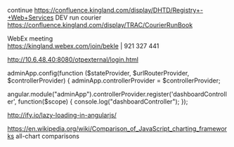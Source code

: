 
continue https://confluence.kingland.com/display/DHTD/Registry+-+Web+Services
DEV run courier
https://confluence.kingland.com/display/TRAC/CourierRunBook

WebEx meeting   
https://kingland.webex.com/join/bekle   |  921 327 441     


http://10.6.48.40:8080/otpexternal/login.html



adminApp.config(function ($stateProvider, $urlRouterProvider, $controllerProvider) {
	adminApp.controllerProvider = $controllerProvider;
  
angular.module("adminApp").controllerProvider.register('dashboardController', function($scope)
{
   console.log("dashboardController");
});

http://ify.io/lazy-loading-in-angularjs/

https://en.wikipedia.org/wiki/Comparison_of_JavaScript_charting_frameworks all-chart comparisons
